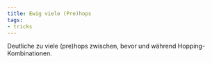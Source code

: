 ```yaml
---
title: Ewig viele (Pre)hops
tags:
- tricks
---
```


Deutliche zu viele (pre)hops zwischen, bevor und während Hopping-Kombinationen.
